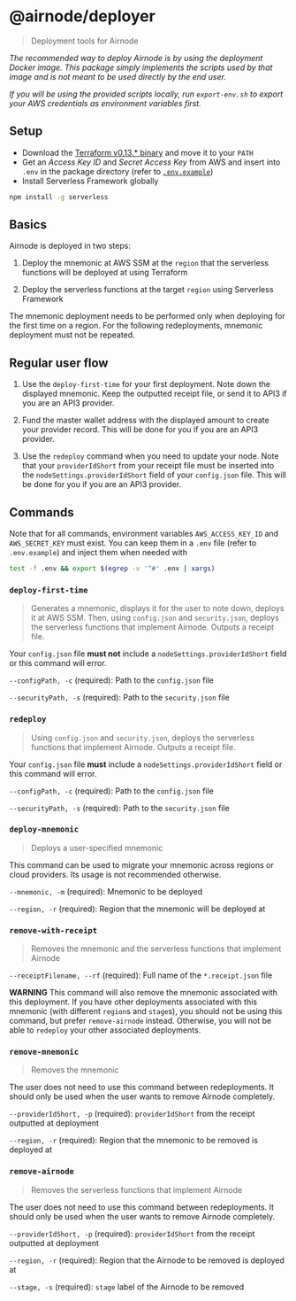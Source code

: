 # @airnode/deployer

> Deployment tools for Airnode

*The recommended way to deploy Airnode is by using the deployment Docker image.
This package simply implements the scripts used by that image and is not meant to be used directly by the end user.*

*If you will be using the provided scripts locally, run `export-env.sh` to export your AWS credentials as environment variables first.*

## Setup

- Download the [Terraform v0.13.* binary](https://www.terraform.io/downloads.html) and move it to your `PATH`
- Get an *Access Key ID* and *Secret Access Key* from AWS and insert into `.env` in the package directory (refer to [`.env.example`](https://github.com/api3dao/airnode/blob/master/packages/deployer/.env.example))
- Install Serverless Framework globally

```sh
npm install -g serverless
```

## Basics

Airnode is deployed in two steps:

1. Deploy the mnemonic at AWS SSM at the `region` that the serverless functions will be deployed at using Terraform

1. Deploy the serverless functions at the target `region` using Serverless Framework

The mnemonic deployment needs to be performed only when deploying for the first time on a region.
For the following redeployments, mnemonic deployment must not be repeated.

## Regular user flow

1. Use the `deploy-first-time` for your first deployment.
Note down the displayed mnemonic.
Keep the outputted receipt file, or send it to API3 if you are an API3 provider.

1. Fund the master wallet address with the displayed amount to create your provider record.
This will be done for you if you are an API3 provider.

1. Use the `redeploy` command when you need to update your node.
Note that your `providerIdShort` from your receipt file must be inserted into the `nodeSettings.providerIdShort` field of your `config.json` file.
This will be done for you if you are an API3 provider.

## Commands

Note that for all commands, environment variables `AWS_ACCESS_KEY_ID` and `AWS_SECRET_KEY` must exist.
You can keep them in a `.env` file (refer to `.env.example`) and inject them when needed with
```sh
test -f .env && export $(egrep -v '^#' .env | xargs)
```

### `deploy-first-time`

> Generates a mnemonic, displays it for the user to note down, deploys it at AWS SSM.
Then, using `config.json` and `security.json`, deploys the serverless functions that implement Airnode.
Outputs a receipt file.

Your `config.json` file **must not** include a `nodeSettings.providerIdShort` field or this command will error.

`--configPath, -c` (required): Path to the `config.json` file

`--securityPath, -s` (required): Path to the `security.json` file

### `redeploy`

> Using `config.json` and `security.json`, deploys the serverless functions that implement Airnode.
Outputs a receipt file.

Your `config.json` file **must** include a `nodeSettings.providerIdShort` field or this command will error.

`--configPath, -c` (required): Path to the `config.json` file

`--securityPath, -s` (required): Path to the `security.json` file

### `deploy-mnemonic`

> Deploys a user-specified mnemonic

This command can be used to migrate your mnemonic across regions or cloud providers.
Its usage is not recommended otherwise.

`--mnemonic, -m` (required): Mnemonic to be deployed

`--region, -r` (required): Region that the mnemonic will be deployed at

### `remove-with-receipt`

> Removes the mnemonic and the serverless functions that implement Airnode

`--receiptFilename, --rf` (required): Full name of the `*.receipt.json` file

**WARNING** This command will also remove the mnemonic associated with this deployment.
If you have other deployments associated with this mnemonic (with different `region`s and `stage`s), you should not be using this command, but prefer `remove-airnode` instead.
Otherwise, you will not be able to `redeploy` your other associated deployments.

### `remove-mnemonic`

> Removes the mnemonic

The user does not need to use this command between redeployments.
It should only be used when the user wants to remove Airnode completely.

`--providerIdShort, -p` (required): `providerIdShort` from the receipt outputted at deployment

`--region, -r` (required): Region that the mnemonic to be removed is deployed at

### `remove-airnode`

> Removes the serverless functions that implement Airnode

The user does not need to use this command between redeployments.
It should only be used when the user wants to remove Airnode completely.

`--providerIdShort, -p` (required): `providerIdShort` from the receipt outputted at deployment

`--region, -r` (required): Region that the Airnode to be removed is deployed at

`--stage, -s` (required): `stage` label of the Airnode to be removed
